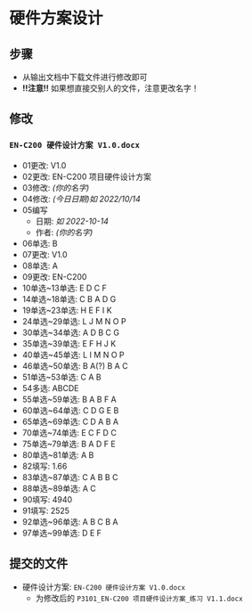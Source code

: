 # 硬件方案设计

## 步骤

* 从输出文档中下载文件进行修改即可
* __!!注意!!__ 如果想直接交别人的文件，注意更改名字！

## 修改

### `EN-C200 硬件设计方案 V1.0.docx`

* 01更改: V1.0
* 02更改: EN-C200 项目硬件设计方案
* 03修改: _(你的名字)_
* 04修改: _(今日日期)如 2022/10/14_
* 05编写
  * 日期: _如 2022-10-14_
  * 作者: _(你的名字)_
* 06单选: B
* 07更改: V1.0
* 08单选: A
* 09更改: EN-C200
* 10单选~13单选: E D C F
* 14单选~18单选: C B A D G
* 19单选~23单选: H E F I K
* 24单选~29单选: L J M N O P
* 30单选~34单选: A D B C G
* 35单选~39单选: E F H J K
* 40单选~45单选: L I M N O P
* 46单选~50单选: B A(?) B A C
* 51单选~53单选: C A B
* 54多选: ABCDE
* 55单选~59单选: B A B F A
* 60单选~64单选: C D G E B
* 65单选~69单选: C D A B A
* 70单选~74单选: E C F D C
* 75单选~79单选: B A D F E
* 80单选~81单选: A B
* 82填写: 1.66
* 83单选~87单选: C A B B C
* 88单选~89单选: A C
* 90填写: 4940
* 91填写: 2525
* 92单选~96单选: A B C B A
* 97单选~99单选: D E F

## 提交的文件

* 硬件设计方案: `EN-C200 硬件设计方案 V1.0.docx`
  * 为修改后的 `P3101_EN-C200 项目硬件设计方案_练习 V1.1.docx`
